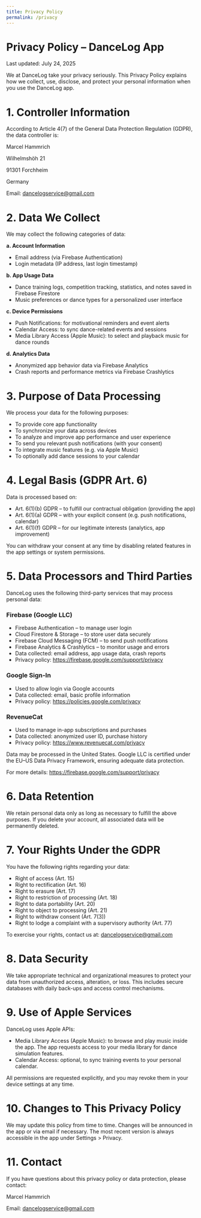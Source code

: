 ```yaml
---
title: Privacy Policy
permalink: /privacy
---
```

# **Privacy Policy – DanceLog App**

Last updated: July 24, 2025

We at DanceLog take your privacy seriously. This Privacy Policy explains how we collect, use, disclose, and protect your personal information when you use the DanceLog app.

# **1. Controller Information**

According to Article 4(7) of the General Data Protection Regulation (GDPR), the data controller is:

Marcel Hammrich

Wilhelmshöh 21

91301 Forchheim

Germany

Email: dancelogservice@gmail.com

# **2. Data We Collect**

We may collect the following categories of data:

**a. Account Information**

- Email address (via Firebase Authentication)
- Login metadata (IP address, last login timestamp)

**b. App Usage Data**

- Dance training logs, competition tracking, statistics, and notes saved in Firebase Firestore
- Music preferences or dance types for a personalized user interface

**c. Device Permissions**

- Push Notifications: for motivational reminders and event alerts
- Calendar Access: to sync dance-related events and sessions
- Media Library Access (Apple Music): to select and playback music for dance rounds

**d. Analytics Data**

- Anonymized app behavior data via Firebase Analytics
- Crash reports and performance metrics via Firebase Crashlytics

# **3. Purpose of Data Processing**

We process your data for the following purposes:

- To provide core app functionality
- To synchronize your data across devices
- To analyze and improve app performance and user experience
- To send you relevant push notifications (with your consent)
- To integrate music features (e.g. via Apple Music)
- To optionally add dance sessions to your calendar

# **4. Legal Basis (GDPR Art. 6)**

Data is processed based on:

- Art. 6(1)(b) GDPR – to fulfill our contractual obligation (providing the app)
- Art. 6(1)(a) GDPR – with your explicit consent (e.g. push notifications, calendar)
- Art. 6(1)(f) GDPR – for our legitimate interests (analytics, app improvement)

You can withdraw your consent at any time by disabling related features in the app settings or system permissions.

# **5. Data Processors and Third Parties**

DanceLog uses the following third-party services that may process personal data:

### Firebase (Google LLC)

- Firebase Authentication – to manage user login
- Cloud Firestore & Storage – to store user data securely
- Firebase Cloud Messaging (FCM) – to send push notifications
- Firebase Analytics & Crashlytics – to monitor usage and errors
- Data collected: email address, app usage data, crash reports
- Privacy policy: https://firebase.google.com/support/privacy

### Google Sign-In

- Used to allow login via Google accounts
- Data collected: email, basic profile information
- Privacy policy: https://policies.google.com/privacy

### RevenueCat

- Used to manage in-app subscriptions and purchases
- Data collected: anonymized user ID, purchase history
- Privacy policy: https://www.revenuecat.com/privacy

Data may be processed in the United States. Google LLC is certified under the EU–US Data Privacy Framework, ensuring adequate data protection.

For more details: https://firebase.google.com/support/privacy

# **6. Data Retention**

We retain personal data only as long as necessary to fulfill the above purposes. If you delete your account, all associated data will be permanently deleted.

# **7. Your Rights Under the GDPR**

You have the following rights regarding your data:

- Right of access (Art. 15)
- Right to rectification (Art. 16)
- Right to erasure (Art. 17)
- Right to restriction of processing (Art. 18)
- Right to data portability (Art. 20)
- Right to object to processing (Art. 21)
- Right to withdraw consent (Art. 7(3))
- Right to lodge a complaint with a supervisory authority (Art. 77)

To exercise your rights, contact us at: dancelogservice@gmail.com

# **8. Data Security**

We take appropriate technical and organizational measures to protect your data from unauthorized access, alteration, or loss. This includes secure databases with daily back-ups and access control mechanisms.

# **9. Use of Apple Services**

DanceLog uses Apple APIs:

- Media Library Access (Apple Music): to browse and play music inside the app. The app requests access to your media library for dance simulation features.
- Calendar Access: optional, to sync training events to your personal calendar.

All permissions are requested explicitly, and you may revoke them in your device settings at any time.

# **10. Changes to This Privacy Policy**

We may update this policy from time to time. Changes will be announced in the app or via email if necessary. The most recent version is always accessible in the app under Settings > Privacy.

# **11. Contact**

If you have questions about this privacy policy or data protection, please contact:

Marcel Hammrich

Email: dancelogservice@gmail.com
